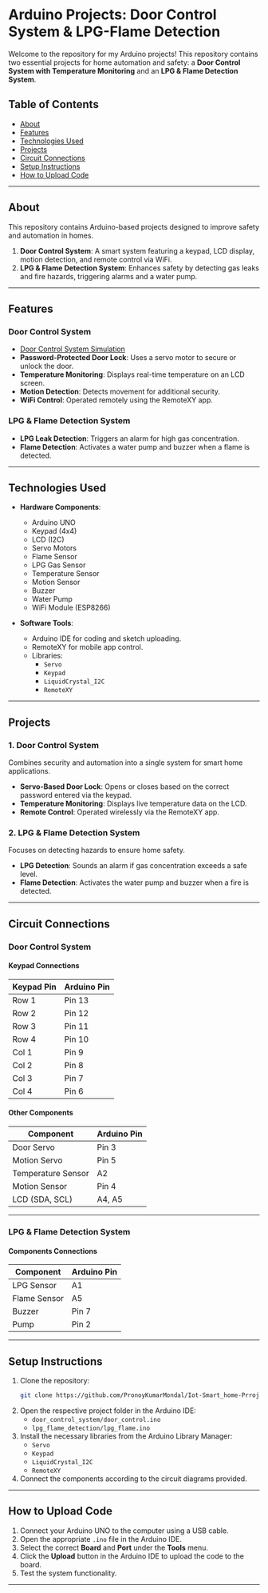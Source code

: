 
# Arduino Projects: Door Control System & LPG-Flame Detection

Welcome to the repository for my Arduino projects! This repository contains two essential projects for home automation and safety: a **Door Control System with Temperature Monitoring** and an **LPG & Flame Detection System**.

## Table of Contents

- [About](#about)  
- [Features](#features)  
- [Technologies Used](#technologies-used)  
- [Projects](#projects)  
- [Circuit Connections](#circuit-connections)  
- [Setup Instructions](#setup-instructions)  
- [How to Upload Code](#how-to-upload-code)  

---

## About

This repository contains Arduino-based projects designed to improve safety and automation in homes.  

1. **Door Control System**: A smart system featuring a keypad, LCD display, motion detection, and remote control via WiFi.  
2. **LPG & Flame Detection System**: Enhances safety by detecting gas leaks and fire hazards, triggering alarms and a water pump.  

---

## Features

### Door Control System  
- [Door Control System Simulation](https://wokwi.com/projects/416190208386689025) 
- **Password-Protected Door Lock**: Uses a servo motor to secure or unlock the door.  
- **Temperature Monitoring**: Displays real-time temperature on an LCD screen.  
- **Motion Detection**: Detects movement for additional security.  
- **WiFi Control**: Operated remotely using the RemoteXY app.  

### LPG & Flame Detection System  
- **LPG Leak Detection**: Triggers an alarm for high gas concentration.  
- **Flame Detection**: Activates a water pump and buzzer when a flame is detected.  

---

## Technologies Used

- **Hardware Components**:  
  - Arduino UNO  
  - Keypad (4x4)  
  - LCD (I2C)  
  - Servo Motors  
  - Flame Sensor  
  - LPG Gas Sensor  
  - Temperature Sensor  
  - Motion Sensor  
  - Buzzer  
  - Water Pump  
  - WiFi Module (ESP8266)  

- **Software Tools**:  
  - Arduino IDE for coding and sketch uploading.  
  - RemoteXY for mobile app control.  
  - Libraries:  
    - `Servo`  
    - `Keypad`  
    - `LiquidCrystal_I2C`  
    - `RemoteXY`  

---

## Projects

### 1. **Door Control System**  
Combines security and automation into a single system for smart home applications.  

- **Servo-Based Door Lock**: Opens or closes based on the correct password entered via the keypad.  
- **Temperature Monitoring**: Displays live temperature data on the LCD.  
- **Remote Control**: Operated wirelessly via the RemoteXY app.  

### 2. **LPG & Flame Detection System**  
Focuses on detecting hazards to ensure home safety.  

- **LPG Detection**: Sounds an alarm if gas concentration exceeds a safe level.  
- **Flame Detection**: Activates the water pump and buzzer when a fire is detected.  

---

## Circuit Connections

### Door Control System

#### Keypad Connections
| Keypad Pin | Arduino Pin |
|------------|-------------|
| Row 1      | Pin 13      |
| Row 2      | Pin 12      |
| Row 3      | Pin 11      |
| Row 4      | Pin 10      |
| Col 1      | Pin 9       |
| Col 2      | Pin 8       |
| Col 3      | Pin 7       |
| Col 4      | Pin 6       |

#### Other Components
| Component          | Arduino Pin |
|--------------------|-------------|
| Door Servo         | Pin 3       |
| Motion Servo       | Pin 5       |
| Temperature Sensor | A2          |
| Motion Sensor      | Pin 4       |
| LCD (SDA, SCL)     | A4, A5      |

---

### LPG & Flame Detection System

#### Components Connections
| Component        | Arduino Pin |
|------------------|-------------|
| LPG Sensor       | A1          |
| Flame Sensor     | A5          |
| Buzzer           | Pin 7       |
| Pump             | Pin 2       |

---

## Setup Instructions

1. Clone the repository:  
   ```bash
   git clone https://github.com/PronoyKumarMondal/Iot-Smart_home-Prroject
   ```
2. Open the respective project folder in the Arduino IDE:  
   - `door_control_system/door_control.ino`  
   - `lpg_flame_detection/lpg_flame.ino`  
3. Install the necessary libraries from the Arduino Library Manager:  
   - `Servo`  
   - `Keypad`  
   - `LiquidCrystal_I2C`  
   - `RemoteXY`  
4. Connect the components according to the circuit diagrams provided.  

---

## How to Upload Code

1. Connect your Arduino UNO to the computer using a USB cable.  
2. Open the appropriate `.ino` file in the Arduino IDE.  
3. Select the correct **Board** and **Port** under the **Tools** menu.  
4. Click the **Upload** button in the Arduino IDE to upload the code to the board.  
5. Test the system functionality.  

---
